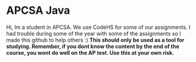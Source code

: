 # APCSA Java
Hi, Im a student in APCSA. We use CodeHS for some of our assignments. I had trouble during some of the year with some of the assignments so I made this github to help others :) <b>
This should only be used as a tool for studying. Remember, if you dont know the content by the end of the course, you wont do well on the AP test. Use this at your own risk.

